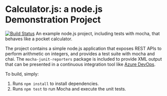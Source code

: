 Calculator.js: a node.js Demonstration Project
==============================================

[![Build Status](https://dev.azure.com/stafla/Calculator/_apis/build/status/stafla111.calculator?branchName=refs%2Fpull%2F1%2Fmerge)](https://dev.azure.com/stafla/Calculator/_build/latest?definitionId=3&branchName=refs%2Fpull%2F1%2Fmerge)
An example node.js project, including tests with mocha, that behaves like
a pocket calculator.

The project contains a simple node.js application that exposes REST APIs
to perform arithmetic on integers, and provides a test suite with mocha
and chai.  The `mocha-junit-reporters` package is included to provide XML
output that can be presented in a continuous integration tool like
[Azure DevOps](https://azure.com/devops).

To build, simply:

1. Runs `npm install` to install dependencies.
2. Runs `npm test` to run Mocha and execute the unit tests.

